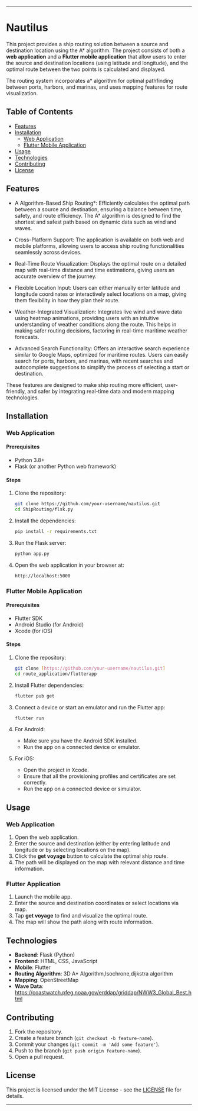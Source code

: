 
---

# Nautilus

This project provides a ship routing solution between a source and destination location using the A* algorithm. The project consists of both a **web application** and a **Flutter mobile application** that allow users to enter the source and destination locations (using latitude and longitude), and the optimal route between the two points is calculated and displayed.

The routing system incorporates a* algorithm for optimal pathfinding between ports, harbors, and marinas, and uses mapping features for route visualization.

## Table of Contents
- [Features](#features)
- [Installation](#installation)
  - [Web Application](#web-application)
  - [Flutter Mobile Application](#flutter-mobile-application)
- [Usage](#usage)
- [Technologies](#technologies)
- [Contributing](#contributing)
- [License](#license)

## Features
- A Algorithm-Based Ship Routing*: Efficiently calculates the optimal path between a source and destination, ensuring a balance between time, safety, and route efficiency. The A* algorithm is designed to find the shortest and safest path based on dynamic data such as wind and waves.

- Cross-Platform Support: The application is available on both web and mobile platforms, allowing users to access ship routing functionalities seamlessly across devices.

- Real-Time Route Visualization: Displays the optimal route on a detailed map with real-time distance and time estimations, giving users an accurate overview of the journey.

- Flexible Location Input: Users can either manually enter latitude and longitude coordinates or interactively select locations on a map, giving them flexibility in how they plan their route.

- Weather-Integrated Visualization: Integrates live wind and wave data using heatmap animations, providing users with an intuitive understanding of weather conditions along the route. This helps in making safer routing decisions, factoring in real-time maritime weather forecasts.

- Advanced Search Functionality: Offers an interactive search experience similar to Google Maps, optimized for maritime routes. Users can easily search for ports, harbors, and marinas, with recent searches and autocomplete suggestions to simplify the process of selecting a start or destination.

These features are designed to make ship routing more efficient, user-friendly, and safer by integrating real-time data and modern mapping technologies.

## Installation

### Web Application

#### Prerequisites
- Python 3.8+
- Flask (or another Python web framework)


#### Steps
1. Clone the repository:
   ```bash
   git clone https://github.com/your-username/nautilus.git
   cd ShipRouting/flsk.py
   ```

2. Install the dependencies:
   ```bash
   pip install -r requirements.txt
   ```

3. Run the Flask server:
   ```bash
   python app.py
   ```

4. Open the web application in your browser at:
   ```bash
   http://localhost:5000
   ```


### Flutter Mobile Application

#### Prerequisites
- Flutter SDK
- Android Studio (for Android)
- Xcode (for iOS)

#### Steps
1. Clone the repository:
   ```bash
   git clone [https://github.com/your-username/nautilus.git]
   cd route_application/flutterapp
   ```

2. Install Flutter dependencies:
   ```bash
   flutter pub get
   ```

3. Connect a device or start an emulator and run the Flutter app:
   ```bash
   flutter run
   ```

4. For Android:
   - Make sure you have the Android SDK installed.
   - Run the app on a connected device or emulator.

5. For iOS:
   - Open the project in Xcode.
   - Ensure that all the provisioning profiles and certificates are set correctly.
   - Run the app on a connected device or simulator.

## Usage

### Web Application
1. Open the web application.
2. Enter the source and destination (either by entering latitude and longitude or by selecting locations on the map).
3. Click the **get voyage** button to calculate the optimal ship route.
4. The path will be displayed on the map with relevant distance and time information.

### Flutter Application
1. Launch the mobile app.
2. Enter the source and destination coordinates or select locations via map.
3. Tap **get voyage** to find and visualize the optimal route.
4. The map will show the path along with route information.

## Technologies

- **Backend**: Flask (Python)
- **Frontend**: HTML, CSS, JavaScript
- **Mobile**: Flutter
- **Routing Algorithm**: 3D A* Algorithm,Isochrone,dijkstra algorithm 
- **Mapping**: OpenStreetMap
- **Wave Data**: https://coastwatch.pfeg.noaa.gov/erddap/griddap/NWW3_Global_Best.html

## Contributing

1. Fork the repository.
2. Create a feature branch (`git checkout -b feature-name`).
3. Commit your changes (`git commit -m 'Add some feature'`).
4. Push to the branch (`git push origin feature-name`).
5. Open a pull request.

## License

This project is licensed under the MIT License - see the [LICENSE](LICENSE) file for details.

---

